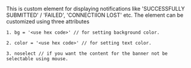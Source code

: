 This is custom element for displaying notifications like 'SUCCESSFULLY SUBMITTED' / 'FAILED', 'CONNECTIION LOST' etc.
The element can be customized using three attributes

    1. bg = '<use hex code>' // for setting background color.
    
    2. color = '<use hex code>' // for setting text color.
    
    3. noselect // if you want the content for the banner not be selectable using mouse.

